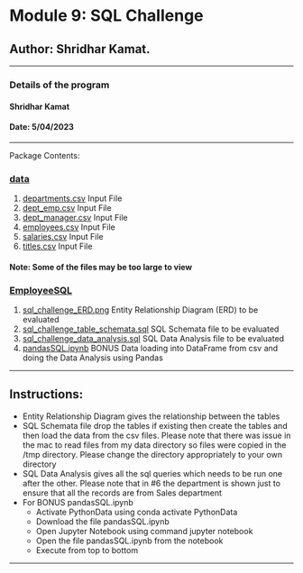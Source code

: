 # Module 9: SQL Challenge

## Author: Shridhar Kamat.
<hr>

### Details of the program 
#### Shridhar Kamat
#### Date: 5/04/2023
<hr>
Package Contents:

### [data](https://github.com/shriparna/sql-challenge/tree/main/data)
1. [departments.csv](https://github.com/shriparna/sql-challenge/blob/main/data/departments.csv) Input File
2. [dept_emp.csv](https://github.com/shriparna/sql-challenge/blob/main/data/dept_emp.csv) Input File
3. [dept_manager.csv](https://github.com/shriparna/sql-challenge/blob/main/data/dept_manager.csv) Input File
4. [employees.csv](https://github.com/shriparna/sql-challenge/blob/main/data/employees.csv) Input File
5. [salaries.csv](https://github.com/shriparna/sql-challenge/blob/main/data/salaries.csv) Input File
6. [titles.csv](https://github.com/shriparna/sql-challenge/blob/main/data/titles.csv) Input File

#### Note: Some of the files may be too large to view

### [EmployeeSQL](https://github.com/shriparna/sql-challenge/tree/main/EmployeeSQL)

1. [sql_challenge_ERD.png](https://github.com/shriparna/sql-challenge/blob/main/EmployeeSQL/sql_challenge_ERD.png) Entity Relationship Diagram (ERD) to be evaluated
2. [sql_challenge_table_schemata.sql](https://github.com/shriparna/sql-challenge/blob/main/EmployeeSQL/sql_challenge_table_schemata.sql) SQL Schemata file to be evaluated
3. [sql_challenge_data_analysis.sql](https://github.com/shriparna/sql-challenge/blob/main/EmployeeSQL/sql_challenge_data_analysis.sql) SQL Data Analysis file to be evaluated
4. [pandasSQL.ipynb](https://github.com/shriparna/sql-challenge/blob/main/EmployeeSQL/pandasSQL.ipynb) BONUS Data loading into DataFrame from csv and doing the Data Analysis using Pandas
<hr>

## Instructions:

- Entity Relationship Diagram gives the relationship between the tables
- SQL Schemata file drop the tables if existing then create the tables and then load the data from the csv files. Please note that there was issue in the mac to read files from my data directory so files were copied in the /tmp directory. Please change the directory appropriately to your own directory 
- SQL Data Analysis gives all the sql queries which needs to be run one after the other. Please note that in #6 the department is shown just to ensure that all the records are from Sales department 
- For BONUS pandasSQL.ipynb
    - Activate PythonData using conda activate PythonData
    - Download the file pandasSQL.ipynb
    - Open Jupyter Notebook using command jupyter notebook
    - Open the file pandasSQL.ipynb from the notebook
    - Execute from top to bottom   
<hr>
